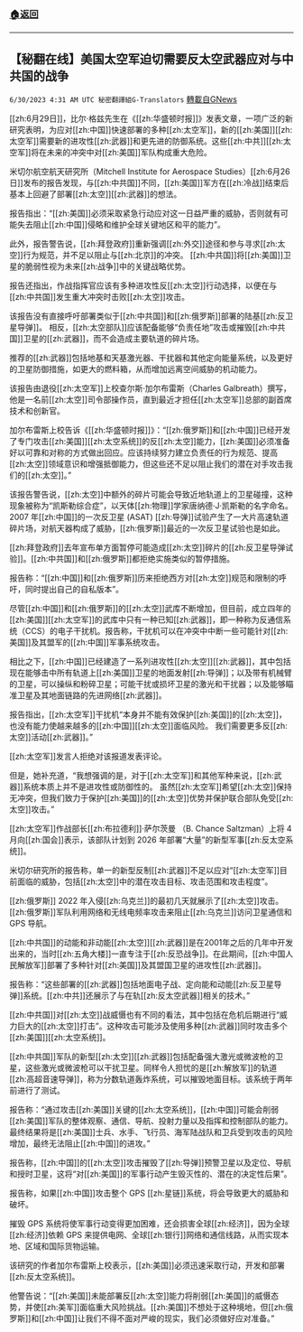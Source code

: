 ###  [:house:返回](README.md)
---


## 【秘翻在线】美国太空军迫切需要反太空武器应对与中共国的战争
`6/30/2023 4:31 AM UTC 秘密翻譯組G-Translators` [轉載自GNews](https://gnews.org/articles/1425248)

[[zh:6月29日]]，比尔·格兹先生在《[[zh:华盛顿时报]]》发表文章，一项广泛的新研究表明，为应对[[zh:中国]]快速部署的多种[[zh:太空军]]，新的[[zh:美国]][[zh:太空军]]需要新的进攻性[[zh:武器]]和更先进的防御系统。这些[[zh:中共]][[zh:太空军]]将在未来的冲突中对[[zh:美国]]军队构成重大危险。

米切尔航空航天研究所（Mitchell Institute for Aerospace Studies）[[zh:6月26日]]发布的报告发现，与[[zh:中共国]]不同，[[zh:美国]]军方在[[zh:冷战]]结束后基本上回避了部署[[zh:太空]][[zh:武器]]的想法。

报告指出：“[[zh:美国]]必须采取紧急行动应对这一日益严重的威胁，否则就有可能失去阻止[[zh:中国]]侵略和维护全球关键地区和平的能力”。

此外，报告警告说，[[zh:拜登政府]]重新强调[[zh:外交]]途径和参与寻求[[zh:太空]]行为规范，并不足以阻止与[[zh:北京]]的冲突。 [[zh:中共国]]将[[zh:美国]]卫星的脆弱性视为未来[[zh:战争]]中的关键战略优势。

报告还指出，作战指挥官应该有多种进攻性反[[zh:太空]]行动选择，以便在与[[zh:中共国]]发生重大冲突时击败[[zh:太空]]攻击。

该报告没有直接呼吁部署类似于[[zh:中共国]]和[[zh:俄罗斯]]部署的陆基[[zh:反卫星导弹]]。 相反，[[zh:太空部队]]应该配备能够“负责任地”攻击或摧毁[[zh:中共国]]卫星的[[zh:武器]]，而不会造成主要轨道的碎片场。

推荐的[[zh:武器]]包括地基和天基激光器、干扰器和其他定向能量系统，以及更好的卫星防御措施，如更大的燃料箱，从而增加远离空间威胁的机动能力。

该报告由退役[[zh:太空军]]上校查尔斯·加尔布雷斯（Charles Galbreath）撰写，他是一名前[[zh:太空]]司令部操作员，直到最近才担任[[zh:太空军]]总部的副首席技术和创新官。

加尔布雷斯上校告诉《[[zh:华盛顿时报]]》：“[[zh:俄罗斯]]和[[zh:中国]]已经开发了专门攻击[[zh:美国]][[zh:太空系统]]的反[[zh:太空]]能力，[[zh:美国]]必须准备好以可靠和对称的方式做出回应。应该持续努力建立负责任的行为规范、提高[[zh:太空]]领域意识和增强抵御能力，但这些还不足以阻止我们的潜在对手攻击我们的[[zh:太空]]。”

该报告警告说，[[zh:太空]]中额外的碎片可能会导致近地轨道上的卫星碰撞，这种现象被称为“凯斯勒综合症”，以天体[[zh:物理]]学家唐纳德·J·凯斯勒的名字命名。  2007 年[[zh:中国]]的一次反卫星 (ASAT) [[zh:导弹]]试验产生了一大片高速轨道碎片场，对航天器构成了威胁，[[zh:俄罗斯]]最近的一次反卫星试验也是如此。

[[zh:拜登政府]]去年宣布单方面暂停可能造成[[zh:太空]]碎片的[[zh:反卫星导弹试验]]。[[zh:中共国]]和[[zh:俄罗斯]]都拒绝实施类似的暂停措施。

报告称：“[[zh:中国]]和[[zh:俄罗斯]]历来拒绝西方对[[zh:太空]]规范和限制的呼吁，同时提出自己的自私版本”。

尽管[[zh:中国]]和[[zh:俄罗斯]]的[[zh:太空]]武库不断增加，但目前，成立四年的[[zh:美国]][[zh:太空军]]的武库中只有一种已知[[zh:武器]]，即一种称为反通信系统（CCS）的电子干扰机。报告称，干扰机可以在冲突中中断一些可能针对[[zh:美国]]及其盟军的[[zh:中国]]军事系统攻击。

相比之下，[[zh:中国]]已经建造了一系列进攻性[[zh:太空]][[zh:武器]]，其中包括现在能够击中所有轨道上[[zh:美国]]卫星的地面发射[[zh:导弹]]；以及带有机械臂的卫星，可以操纵和粉碎卫星；可能干扰或损坏卫星的激光和干扰器；以及能够瞄准卫星及其地面链路的先进网络[[zh:武器]]。

报告指出，[[zh:太空军]]干扰机“本身并不能有效保护[[zh:美国]]的[[zh:太空]]，也没有能力使越来越多的[[zh:中国]][[zh:太空]]面临风险。 我们需要更多反[[zh:太空]]活动[[zh:武器]]。”

[[zh:太空军]]发言人拒绝对该报道发表评论。

但是，她补充道，“我想强调的是，对于[[zh:太空军]]和其他军种来说，[[zh:武器]]系统本质上并不是进攻性或防御性的。 虽然[[zh:太空军]]希望[[zh:太空]]保持无冲突，但我们致力于保护[[zh:美国]]的[[zh:太空]]优势并保护联合部队免受[[zh:太空]]攻击。”

[[zh:太空军]]作战部长[[zh:布拉德利]]·萨尔茨曼 （B. Chance Saltzman）上将 4 月向[[zh:国会]]表示，该部队计划到 2026 年部署“大量”的新型军事[[zh:反太空系统]]。

米切尔研究所的报告称，单一的新型反制[[zh:武器]]不足以应对“[[zh:太空军]]目前面临的威胁，包括[[zh:太空]]中的潜在攻击目标、攻击范围和攻击程度”。

[[zh:俄罗斯]] 2022 年入侵[[zh:乌克兰]]的最初几天就展示了[[zh:太空]]攻击。[[zh:俄罗斯]]军队利用网络和无线电频率攻击来阻止[[zh:乌克兰]]访问卫星通信和 GPS 导航。

[[zh:中共国]]的动能和非动能[[zh:太空]][[zh:武器]]是在2001年之后的几年中开发出来的，当时[[zh:五角大楼]]一直专注于[[zh:反恐战争]]。在此期间，[[zh:中国人民解放军]]部署了多种针对[[zh:美国]]及其盟国卫星的进攻性[[zh:武器]]。

报告称：“这些部署的[[zh:武器]]包括地面电子战、定向能和动能[[zh:反卫星导弹]]系统。[[zh:中共]]还展示了与在轨[[zh:反太空武器]]相关的技术。”

[[zh:中共国]]对[[zh:太空]]战威慑也有不同的看法，其中包括在危机后期进行“威力巨大的[[zh:太空]]打击”。这种攻击可能涉及使用多种[[zh:武器]]同时攻击多个[[zh:美国]][[zh:太空系统]]。

[[zh:中共国]]军队的新型[[zh:太空]][[zh:武器]]包括配备强大激光或微波枪的卫星，这些激光或微波枪可以干扰卫星。同样令人担忧的是[[zh:解放军]]的轨道[[zh:高超音速导弹]]，称为分数轨道轰炸系统，可以摧毁地面目标。该系统于两年前进行了测试。

报告称：“通过攻击[[zh:美国]]关键的[[zh:太空系统]]，[[zh:中国]]可能会削弱[[zh:美国]]军队的整体观察、通信、导航、投射力量以及指挥和控制部队的能力。最终结果将是[[zh:美国]]士兵、水手、飞行员、海军陆战队和卫兵受到攻击的风险增加，最终无法阻止[[zh:中国]]的进攻。”

报告称，[[zh:中国]]的[[zh:太空]]攻击摧毁了[[zh:导弹]]预警卫星以及定位、导航和授时卫星，这将“对[[zh:美国]]的军事行动产生毁灭性的、潜在的决定性后果”。

报告称，如果[[zh:中国]]攻击整个 GPS [[zh:星链]]系统，将会导致更大的威胁和破坏。

摧毁 GPS 系统将使军事行动变得更加困难，还会损害全球[[zh:经济]]，因为全球[[zh:经济]]依赖 GPS 来提供电网、全球[[zh:银行]]网络和通信线路，从而实现本地、区域和国际货物运输。

该研究的作者加尔布雷斯上校表示，[[zh:美国]]必须迅速采取行动，开发和部署[[zh:反太空系统]]。

他警告说：“[[zh:美国]]未能部署反[[zh:太空]]能力将削弱[[zh:美国]]的威慑态势，并使[[zh:美军]]面临重大风险挑战。[[zh:美国]]不想处于这种境地，但[[zh:俄罗斯]]和[[zh:中国]]让我们不得不面对严峻的现实，我们必须做好应对准备。”
